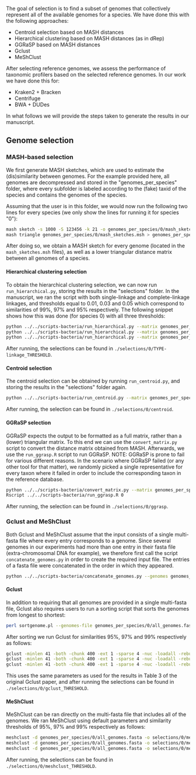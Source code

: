 The goal of selection is to find a subset of genomes that collectively represent all of the available genomes for a species. We have done this with the following approaches:

- Centroid selection based on MASH distances
- Hierarchical clustering based on MASH distances (as in dRep)
- GGRaSP based on MASH distances
- Gclust
- MeShClust

After selecting reference genomes, we assess the performance of taxonomic profilers based on the selected reference genomes. In our work we have done this for:

- Kraken2 + Bracken
- Centrifuge
- BWA + DUDes

In what follows we will provide the steps taken to generate the results in our manuscript.

## Genome selection
### MASH-based selection
We first generate MASH sketches, which are used to estimate the (dis)similarity between genomes. For the example provided here, all genomes are decompressed and stored in the "genomes_per_species" folder, where every subfolder is labeled according to the (fake) taxid of the species and contains the genomes of the species.

Assuming that the user is in this folder, we would now run the following two lines for every species (we only show the lines for running it for species "0"):

```bash
mash sketch -s 1000 -S 123456 -k 21 -o genomes_per_species/0/mash_sketches.msh genomes_per_species/0/*.fa
mash triangle genomes_per_species/0/mash_sketches.msh > genomes_per_species/0/mash_distances.dist
```

After doing so, we obtain a MASH sketch for every genome (located in the `mash_sketches.msh` files), as well as a lower triangular distance matrix between all genomes of a species.

#### Hierarchical clustering selection
To obtain the hierarchical clustering selection, we can now run `run_hierarchical.py`, storing the results in the "selections" folder. In the manuscript, we ran the script with both single-linkage and complete-linkage linkages, and thresholds equal to 0.01, 0.03 and 0.05 which correspond to similarities of 99%, 97% and 95% respectively. The following snippet shows how this was done (for species 0) with all three thresholds:

```bash
python ../../scripts-bacteria/run_hierarchical.py --matrix genomes_per_species/0/mash_distances.dist --threshold 0.01 --output selections/0
python ../../scripts-bacteria/run_hierarchical.py --matrix genomes_per_species/0/mash_distances.dist --threshold 0.03 --output selections/0
python ../../scripts-bacteria/run_hierarchical.py --matrix genomes_per_species/0/mash_distances.dist --threshold 0.05 --output selections/0
```
After running, the selections can be found in `./selections/0/TYPE-linkage_THRESHOLD`.

#### Centroid selection
The centroid selection can be obtained by running `run_centroid.py`, and storing the results in the "selections" folder again.
```bash
python ../../scripts-bacteria/run_centroid.py --matrix genomes_per_species/0/mash_distances.dist --output selections/0
```
After running, the selection can be found in `./selections/0/centroid`.

#### GGRaSP selection
GGRaSP expects the output to be formatted as a full matrix, rather than a (lower) triangular matrix. To this end we can use the `convert_matrix.py` script to convert the distance matrix obtained from MASH. Afterwards, we use the `run_ggrasp.R` script to run GGRaSP. NOTE: GGRaSP is prone to fail for various different reasons. In the scenario where GGRaSP failed (or any other tool for that matter), we randomly picked a single representative for every taxon where it failed in order to include the corresponding taxon in the reference database.
```bash
python ../../scripts-bacteria/convert_matrix.py --matrix genomes_per_species/0/mash_distances.dist --output genomes_per_species/0
Rscript ../../scripts-bacteria/run_ggrasp.R 0
```
After running, the selection can be found in `./selections/0/ggrasp`.

### Gclust and MeShClust
Both Gclust and MeShClust assume that the input consists of a single multi-fasta file where every entry corresponds to a genome. Since several genomes in our experiments had more than one entry in their fasta file (extra-chromosomal DNA for example), we therefore first call the script `concatenate_genomes.py` in order to create the required input file. The entries of a fasta file were concatenated in the order in which they appeared.
```bash
python ../../scripts-bacteria/concatenate_genomes.py --genomes genomes_per_species/0 --output genomes_per_species/0
```

#### Gclust
In addition to requiring that all genomes are provided in a single multi-fasta file, Gclust also requires users to run a sorting script that sorts the genomes from longest to shortest:
```bash
perl sortgenome.pl --genomes-file genomes_per_species/0/all_genomes.fasta --sortedgenomes-file genomes_per_species/0/all_genomes_sorted.fasta
```
After sorting we run Gclust for similarities 95%, 97% and 99% respectively as follows:
```bash
gclust -minlen 41 -both -chunk 400 -ext 1 -sparse 4 -nuc -loadall -rebuild -memiden 95 genomes_per_species/0/all_genomes_sorted.fasta > selections/0/gclust_0.95
gclust -minlen 41 -both -chunk 400 -ext 1 -sparse 4 -nuc -loadall -rebuild -memiden 97 genomes_per_species/0/all_genomes_sorted.fasta > selections/0/gclust_0.97
gclust -minlen 41 -both -chunk 400 -ext 1 -sparse 4 -nuc -loadall -rebuild -memiden 99 genomes_per_species/0/all_genomes_sorted.fasta > selections/0/gclust_0.99
```
This uses the same parameters as used for the results in Table 3 of the original Gclust paper, and after running the selections can be found in `./selections/0/gclust_THRESHOLD`.

#### MeShClust
MeShClust can be ran directly on the multi-fasta file that includes all of the genomes. We ran MeShClust using default parameters and similarity thresholds of 95%, 97% and 99% respectively as follows:
```bash
meshclust -d genomes_per_species/0/all_genomes.fasta -o selections/0/meshclust_0.95 -t 0.95
meshclust -d genomes_per_species/0/all_genomes.fasta -o selections/0/meshclust_0.97 -t 0.97
meshclust -d genomes_per_species/0/all_genomes.fasta -o selections/0/meshclust_0.99 -t 0.99
```
After running, the selections can be found in `./selections/0/meshclust_THRESHOLD`.